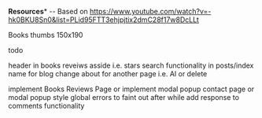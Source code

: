 **Resources*** --
Based on https://www.youtube.com/watch?v=-hk0BKU8Sn0&list=PLid95FTT3ehjpjtix2dmC28f17w8DcLLt

Books thumbs
150x190

todo

header in books reveiws asside i.e. stars
search functionality in posts/index
name for blog
change about for another page i.e. AI or delete

implement Books Reviews Page or implement modal popup
contact page or modal popup
style global errors to faint out after while
add response to comments functionality






